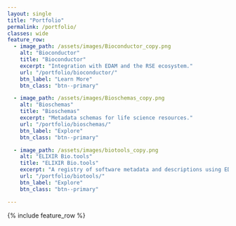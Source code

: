 ```yaml
---
layout: single
title: "Portfolio"
permalink: /portfolio/
classes: wide
feature_row:
  - image_path: /assets/images/Bioconductor_copy.png
    alt: "Bioconductor"
    title: "Bioconductor"
    excerpt: "Integration with EDAM and the RSE ecosystem."
    url: "/portfolio/bioconductor/"
    btn_label: "Learn More"
    btn_class: "btn--primary"

  - image_path: /assets/images/Bioschemas_copy.png
    alt: "Bioschemas"
    title: "Bioschemas"
    excerpt: "Metadata schemas for life science resources."
    url: "/portfolio/bioschemas/"
    btn_label: "Explore"
    btn_class: "btn--primary"

  - image_path: /assets/images/biotools_copy.png
    alt: "ELIXIR Bio.tools"
    title: "ELIXIR Bio.tools"
    excerpt: "A registry of software metadata and descriptions using EDAM terms."
    url: "/portfolio/biotools/"
    btn_label: "Explore"
    btn_class: "btn--primary"

---
```


{% include feature_row %}
